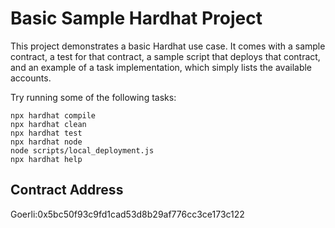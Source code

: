 # Basic Sample Hardhat Project

This project demonstrates a basic Hardhat use case. It comes with a sample contract, a test for that contract, a sample script that deploys that contract, and an example of a task implementation, which simply lists the available accounts.

Try running some of the following tasks:

```shell
npx hardhat compile
npx hardhat clean
npx hardhat test
npx hardhat node
node scripts/local_deployment.js
npx hardhat help
```

## Contract Address

Goerli:0x5bc50f93c9fd1cad53d8b29af776cc3ce173c122
